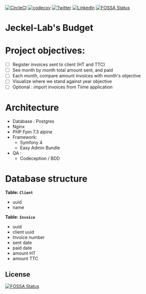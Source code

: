 [![CircleCI](https://circleci.com/gh/jeckel/budget-poc.svg?style=svg)](https://circleci.com/gh/jeckel/budget-poc)
[![codecov](https://codecov.io/gh/jeckel/budget-poc/branch/master/graph/badge.svg)](https://codecov.io/gh/jeckel/budget-poc)
[![Twitter](https://img.shields.io/badge/Twitter-%40jeckel4-blue.svg)](https://twitter.com/jeckel4)
[![LinkedIn](https://img.shields.io/badge/LinkedIn-Julien%20Mercier--Rojas-blue.svg)](https://www.linkedin.com/in/jeckel/)
[![FOSSA Status](https://app.fossa.io/api/projects/git%2Bgithub.com%2Fjeckel%2Fbudget-poc.svg?type=shield)](https://app.fossa.io/projects/git%2Bgithub.com%2Fjeckel%2Fbudget-poc?ref=badge_shield)

# Jeckel-Lab's Budget

# Project objectives:

- [ ] Register invoices sent to client (HT and TTC)
- [ ] See month by month total amount sent, and paid
- [ ] Each month, compare amount invoices with month's objective
- [ ] Visualize where we stand against year objective
- [ ] Optional : import invoices from Tiime application

# Architecture

- Database : Postgres
- Nginx
- PHP Fpm 7.3 alpine
- Framework:
    - Symfony 4
    - Easy Admin Bundle
- QA :
    - Codeception / BDD
    
# Database structure


**Table: `Client`**
- uuid
- name

**Table: `Invoice`**
- uuid
- client uuid
- Invoice number
- sent date
- paid date
- amount HT
- amount TTC


## License
[![FOSSA Status](https://app.fossa.io/api/projects/git%2Bgithub.com%2Fjeckel%2Fbudget-poc.svg?type=large)](https://app.fossa.io/projects/git%2Bgithub.com%2Fjeckel%2Fbudget-poc?ref=badge_large)